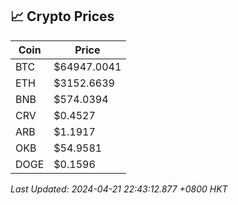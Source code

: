 ## 📈 Crypto Prices

| Coin | Price |
| ---- | ----- |
| BTC | $64947.0041 |
| ETH | $3152.6639 |
| BNB | $574.0394 |
| CRV | $0.4527 |
| ARB | $1.1917 |
| OKB | $54.9581 |
| DOGE | $0.1596 |

_Last Updated: 2024-04-21 22:43:12.877 +0800 HKT_